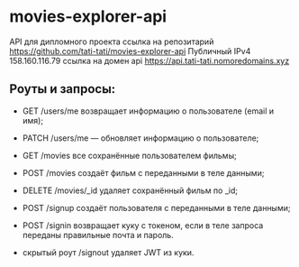 # movies-explorer-api
API для дипломного проекта
ссылка на репозитарий
https://github.com/tati-tati/movies-explorer-api
Публичный IPv4 
158.160.116.79
ссылка на домен api
https://api.tati-tati.nomoredomains.xyz
## Роуты и запросы:
* GET /users/me возвращает информацию о пользователе (email и имя);

* PATCH /users/me — обновляет информацию о пользователе;
* GET /movies все сохранённые пользователем фильмы;
* POST /movies создаёт фильм с переданными в теле данными;
* DELETE /movies/_id удаляет сохранённый фильм по _id;
* POST /signup создаёт пользователя с переданными в теле данными;
* POST /signin возвращает куку с токеном, если в теле запроса переданы правильные почта и пароль.
* скрытый роут /signout удаляет JWT из куки.
